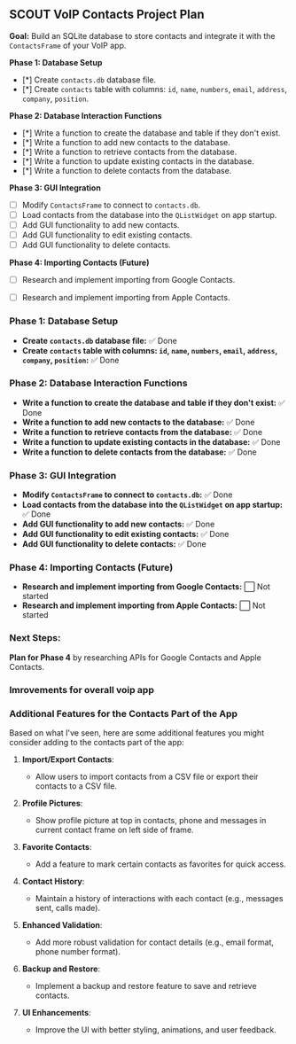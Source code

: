 ##  SCOUT VoIP Contacts Project Plan

**Goal:** Build an SQLite database to store contacts and integrate it with the `ContactsFrame` of your VoIP app.

**Phase 1: Database Setup**

-   [*] Create `contacts.db` database file.
-   [*] Create `contacts` table with columns: `id`, `name`, `numbers`, `email`, `address`, `company`, `position`.

**Phase 2: Database Interaction Functions**

-   [*] Write a function to create the database and table if they don't exist.
-   [*] Write a function to add new contacts to the database.
-   [*] Write a function to retrieve contacts from the database.
-   [*] Write a function to update existing contacts in the database.
-   [*] Write a function to delete contacts from the database.

**Phase 3: GUI Integration**

-   [ ] Modify `ContactsFrame` to connect to `contacts.db`.
-   [ ] Load contacts from the database into the `QListWidget` on app startup.
-   [ ] Add GUI functionality to add new contacts.
-   [ ] Add GUI functionality to edit existing contacts.
-   [ ] Add GUI functionality to delete contacts.

**Phase 4: Importing Contacts (Future)**

-   [ ] Research and implement importing from Google Contacts.
-   [ ] Research and implement importing from Apple Contacts.



### **Phase 1: Database Setup**
- **Create `contacts.db` database file:** ✅ Done
- **Create `contacts` table with columns: `id`, `name`, `numbers`, `email`, `address`, `company`, `position`:** ✅ Done

### **Phase 2: Database Interaction Functions**
- **Write a function to create the database and table if they don't exist:** ✅ Done
- **Write a function to add new contacts to the database:** ✅ Done
- **Write a function to retrieve contacts from the database:** ✅ Done
- **Write a function to update existing contacts in the database:** ✅ Done
- **Write a function to delete contacts from the database:** ✅ Done

### **Phase 3: GUI Integration**
- **Modify `ContactsFrame` to connect to `contacts.db`:** ✅ Done
- **Load contacts from the database into the `QListWidget` on app startup:** ✅ Done
- **Add GUI functionality to add new contacts:** ✅ Done
- **Add GUI functionality to edit existing contacts:** ✅ Done
- **Add GUI functionality to delete contacts:** ✅ Done

### **Phase 4: Importing Contacts (Future)**
- **Research and implement importing from Google Contacts:** ⬜ Not started
- **Research and implement importing from Apple Contacts:** ⬜ Not started

### **Next Steps:**
**Plan for Phase 4** by researching APIs for Google Contacts and Apple Contacts.


### Imrovements for overall voip app

### Additional Features for the Contacts Part of the App

Based on what I've seen, here are some additional features you might consider adding to the contacts part of the app:

1. **Import/Export Contacts**:
   - Allow users to import contacts from a CSV file or export their contacts to a CSV file.

2. **Profile Pictures**:
   - Show profile picture at top in contacts, phone and messages in current contact frame on left side of frame.

3. **Favorite Contacts**:
   - Add a feature to mark certain contacts as favorites for quick access.

4. **Contact History**:
   - Maintain a history of interactions with each contact (e.g., messages sent, calls made).

5. **Enhanced Validation**:
   - Add more robust validation for contact details (e.g., email format, phone number format).

6. **Backup and Restore**:
   - Implement a backup and restore feature to save and retrieve contacts.

7. **UI Enhancements**:
    - Improve the UI with better styling, animations, and user feedback.

